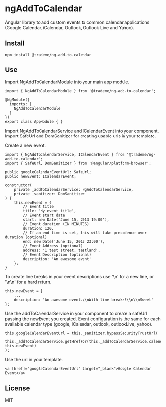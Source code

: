 # ngAddToCalendar
Angular library to add custom events to common calendar applications (Google Calendar, iCalendar, Outlook, Outlook Live and Yahoo).

## Install

```
npm install @trademe/ng-add-to-calendar
```

## Use

Import NgAddToCalendarModule into your main app module.

```
import { NgAddToCalendarModule } from '@trademe/ng-add-to-calendar';

@NgModule({
  imports: [
    NgAddToCalendarModule
  ]
})
export class AppModule { }
```

Import NgAddToCalendarService and ICalendarEvent into your component. 
Import SafeUrl and DomSanitizer for creating usable urls in your template.

Create a new event.

```
import { NgAddToCalendarService, ICalendarEvent } from '@trademe/ng-add-to-calendar';
import { SafeUrl, DomSanitizer } from '@angular/platform-browser';

public googleCalendarEventUrl: SafeUrl;
public newEvent: ICalendarEvent;

constructor(
    private _addToCalendarService: NgAddToCalendarService,
    private _sanitizer: DomSanitizer
) {
    this.newEvent = {
        // Event title
        title: 'My event title',
        // Event start date
        start: new Date('June 15, 2013 19:00'),
        // Event duration (IN MINUTES)
        duration: 120,
        // If an end time is set, this will take precedence over duration (optional)
        end: new Date('June 15, 2013 23:00'),
        // Event Address (optional)
        address: '1 test street, testland',
        // Event Description (optional)
        description: 'An awesome event'
    };
}
```

To create line breaks in your event descriptions use '\\n' for a new line, or '\\n\\n' for a hard return.

```
this.newEvent = {
    ...
    description: 'An awesome event.\\nWith line breaks!\\n\\nSweet'
};
```

Use the addToCalendarService in your component to create a safeUrl passing the newEvent you created.
Event configuration is the same for each available calendar type (google, iCalendar, outlook, outlookLive, yahoo).

```
this.googleCalendarEventUrl = this._sanitizer.bypassSecurityTrustUrl(
    this._addToCalendarService.getHrefFor(this._addToCalendarService.calendarType.google, this.newEvent)
);
```

Use the url in your template.

```
<a [href]="googleCalendarEventUrl" target="_blank">Google Calendar Event</a>
```

## License
MIT